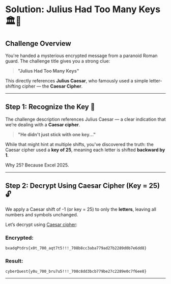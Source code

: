 # Solution: Julius Had Too Many Keys 🏛️🔑

## Challenge Overview

You're handed a mysterious encrypted message from a paranoid Roman guard. The challenge title gives you a strong clue:

> **"Julius Had Too Many Keys"**

This directly references **Julius Caesar**, who famously used a simple letter-shifting cipher — the **Caesar Cipher**.

---

## Step 1: Recognize the Key 🔄

The challenge description references Julius Caesar — a clear indication that we’re dealing with a **Caesar cipher**.

> **"He didn't just stick with one key..."**

While that might hint at multiple shifts, you've discovered the truth: the Caesar cipher used a **key of 25**, meaning each letter is shifted **backward by 1**.

Why 25? Because Excel 2025.

---

## Step 2: Decrypt Using Caesar Cipher (Key = 25) 🔓

We apply a Caesar shift of -1 (or key = 25) to only the **letters**, leaving all numbers and symbols unchanged.

Let’s decrypt using [Caesar cipher](https://cryptii.com/pipes/caesar-cipher):

### Encrypted:

```
bxadqPtdrs{x0t_700_aqt7t5!!!_708b8cc3aba779ad27b2289d0b7e6dd8}
```

### Result:

```
cyberQuest{y0u_700_bru7u5!!!_708c8dd3bcb779be27c2289e0c7f6ee8}
```

---
